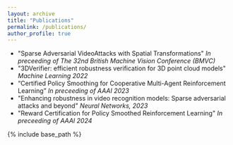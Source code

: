 ```yaml
---
layout: archive
title: "Publications"
permalink: /publications/
author_profile: true
---
```

* "Sparse Adversarial VideoAttacks with Spatial Transformations" *In preceeding of The 32nd British Machine Vision Conference (BMVC)*
* "3DVerifier: efficient robustness verification for 3D point cloud models" *Machine Learning 2022*
* “Certified Policy Smoothing for Cooperative Multi-Agent Reinforcement Learning” *In preceeding of AAAI 2023*
* "Enhancing robustness in video recognition models: Sparse adversarial attacks and beyond" *Neural Networks, 2023*
* "Reward Certification for Policy Smoothed Reinforcement Learning" *In preceeding of AAAI 2024*



{% include base_path %}


